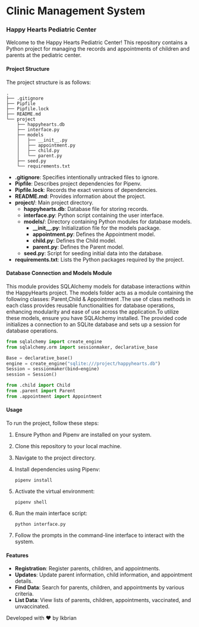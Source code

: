 # Clinic Management System

### Happy Hearts Pediatric Center

Welcome to the Happy Hearts Pediatric Center! This repository contains a Python project for managing the records and appointments of children and parents at the pediatric center.

#### Project Structure

The project structure is as follows:

```console
.
├── .gitignore
├── Pipfile
├── Pipfile.lock
├── README.md
└── project
    ├── happyhearts.db
    ├── interface.py
    ├── models
    │   ├── __init__.py
    │   ├── appointment.py
    │   ├── child.py
    │   └── parent.py
    ├── seed.py
    └── requirements.txt

```
- **.gitignore**: Specifies intentionally untracked files to ignore.
- **Pipfile**: Describes project dependencies for Pipenv.
- **Pipfile.lock**: Records the exact versions of dependencies.
- **README.md**: Provides information about the project.
- **project/**: Main project directory.
  - **happyhearts.db**: Database file for storing records.
  - **interface.py**: Python script containing the user interface.
  - **models/**: Directory containing Python modules for database models.
    - **\_\_init\_\_.py**: Initialization file for the models package.
    - **appointment.py**: Defines the Appointment model.
    - **child.py**: Defines the Child model.
    - **parent.py**: Defines the Parent model.
  - **seed.py**: Script for seeding initial data into the database.
- **requirements.txt**: Lists the Python packages required by the project.

#### Database Connection and Models Module

This module provides SQLAlchemy models for database interactions within the HappyHearts project. The models folder acts as a module containing the following classes:
Parent,Child  & Appointment .The use of class methods in each class provides reusable functionalities for database operations, enhancing modularity and ease of use across the application.To utilize these models, ensure you have SQLAlchemy installed. The provided code initializes a connection to an SQLite database and sets up a session for database operations. 

```python
from sqlalchemy import create_engine
from sqlalchemy.orm import sessionmaker, declarative_base

Base = declarative_base()
engine = create_engine("sqlite:///project/happyhearts.db")
Session = sessionmaker(bind=engine)
session = Session()

from .child import Child
from .parent import Parent
from .appointment import Appointment
```

#### Usage

To run the project, follow these steps:

1. Ensure Python and Pipenv are installed on your system.
2. Clone this repository to your local machine.
3. Navigate to the project directory.
4. Install dependencies using Pipenv:

   ```console
   pipenv install
   ```

5. Activate the virtual environment:

   ```
   pipenv shell
   ```

6. Run the main interface script:

   ```
   python interface.py
   ```

7. Follow the prompts in the command-line interface to interact with the system.

#### Features

- **Registration**: Register parents, children, and appointments.
- **Updates**: Update parent information, child information, and appointment details.
- **Find Data**: Search for parents, children, and appointments by various criteria.
- **List Data**: View lists of parents, children, appointments, vaccinated, and unvaccinated.




Developed with ❤️ by lkbrian

